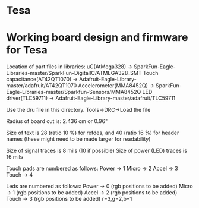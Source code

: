 Tesa
====

Working board design and firmware for Tesa
==========================================

Location of part files in libraries:
uC(AtMega328) -> SparkFun-Eagle-Libraries-master/SparkFun-DigitalIC/ATMEGA328_SMT
Touch capacitance(AT42QT1070) -> Adafruit-Eagle-Library-master/adafruit/AT42QT1070
Accelerometer(MMA8452Q) -> SparkFun-Eagle-Libraries-master/Sparkfun-Sensors/MMA8452Q
LED driver(TLC59711) -> Adafruit-Eagle-Library-master/adafruit/TLC59711

Use the dru file in this directory.
Tools->DRC->Load the file

Radius of board cut is: 2.436 cm or 0.96"

Size of text is 28 (ratio 10 %) for refdes, and 40 (ratio 16 %) for header names
(these might need to be made larger for readability)

Size of signal traces is 8 mils (10 if possible)
Size of power (LED) traces is 16 mils

Touch pads are numbered as follows:
Power -> 1
Micro -> 2
Accel -> 3
Touch -> 4

Leds are numbered as follows:
Power -> 0 (rgb positions to be added)
Micro -> 1 (rgb positions to be added)
Accel -> 2 (rgb positions to be added)
Touch -> 3 (rgb positions to be added)
r=3,g=2,b=1